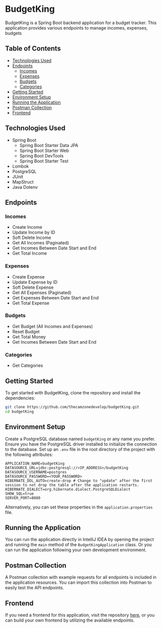 # BudgetKing

BudgetKing is a Spring Boot backend application for a budget tracker. This application provides various endpoints to manage incomes, expenses, budgets

## Table of Contents
- [Technologies Used](#technologies-used)
- [Endpoints](#endpoints)
  - [Incomes](#incomes)
  - [Expenses](#expenses)
  - [Budgets](#budgets)
  - [Categories](#categories)
- [Getting Started](#getting-started)
- [Environment Setup](#environment-setup)
- [Running the Application](#running-the-application)
- [Postman Collection](#postman-collection)
- [Frontend](#frontend)

## Technologies Used
- Spring Boot
  - Spring Boot Starter Data JPA
  - Spring Boot Starter Web
  - Spring Boot DevTools
  - Spring Boot Starter Test
- Lombok
- PostgreSQL
- JUnit
- MapStruct
- Java Dotenv

## Endpoints

### Incomes
- Create Income
- Update Income by ID
- Soft Delete Income
- Get All Incomes (Paginated)
- Get Incomes Between Date Start and End
- Get Total Income

### Expenses
- Create Expense
- Update Expense by ID
- Soft Delete Expense
- Get All Expenses (Paginated)
- Get Expenses Between Date Start and End
- Get Total Expense

### Budgets
- Get Budget (All Incomes and Expenses)
- Reset Budget
- Get Total Money
- Get Incomes Between Date Start and End

### Categories
- Get Categories

## Getting Started

To get started with BudgetKing, clone the repository and install the dependencies:

```bash
git clone https://github.com/thecamzonedevelop/budgetKing.git
cd budgetKing
```

## Environment Setup

Create a PostgreSQL database named `budgetKing` or any name you prefer. Ensure you have the PostgreSQL driver installed to initialize the connection to the database. Set up an `.env` file in the root directory of the project with the following attributes:

```
APPLICATION_NAME=budgetKing
DATASOURCE_URL=jdbc:postgresql://<IP_ADDRESS>/budgetKing
DATASOURCE_USERNAME=postgres
DATASOURCE_PASSWORD=<YOUR_PASSWORD>
HIBERNATE_DDL_AUTO=create-drop # Change to "update" after the first session to not drop the table after the application restarts.
HIBERNATE_DIALECT=org.hibernate.dialect.PostgreSQLDialect
SHOW_SQL=true
SERVER_PORT=8080
```

Alternatively, you can set these properties in the `application.properties` file.

## Running the Application

You can run the application directly in IntelliJ IDEA by opening the project and running the `main` method of the `BudgetKingApplication` class. Or you can run the application following your own development environment.

## Postman Collection

A Postman collection with example requests for all endpoints is included in the application resources. You can import this collection into Postman to easily test the API endpoints.

## Frontend

If you need a frontend for this application, visit the repository [here](https://github.com/thecamzonedevelop/budget-tracker-project-client.git), or you can build your own frontend by utilizing the available endpoints.
